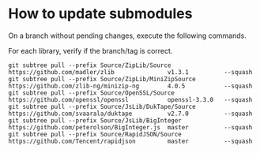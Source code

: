# How to update submodules

On a branch without pending changes, execute the following commands.

For each library, verify if the branch/tag is correct.

```
git subtree pull --prefix Source/ZipLib/Source         https://github.com/madler/zlib               v1.3.1          --squash
git subtree pull --prefix Source/ZipLib/MiniZipSource  https://github.com/zlib-ng/minizip-ng        4.0.5           --squash
git subtree pull --prefix Source/OpenSSL/Source        https://github.com/openssl/openssl           openssl-3.3.0   --squash
git subtree pull --prefix Source/JsLib/DukTape/Source  https://github.com/svaarala/duktape          v2.7.0          --squash
git subtree pull --prefix Source/JsLib/BigInteger      https://github.com/peterolson/BigInteger.js  master          --squash
git subtree pull --prefix Source/RapidJSON/Source      https://github.com/Tencent/rapidjson         master          --squash
```
